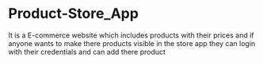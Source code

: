 # Product-Store_App
It is a E-commerce website which includes products with their prices and if anyone wants to make there products visible in the store app they can login with their credentials and can add there product 
